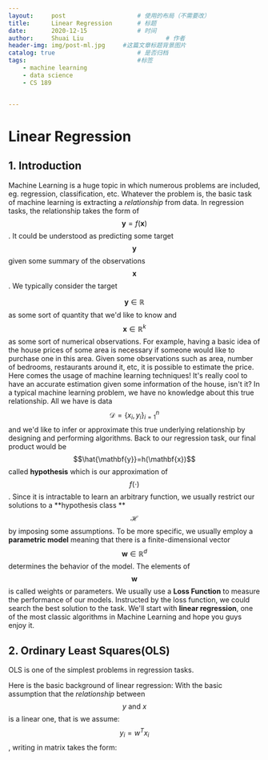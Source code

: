 ```yaml
---
layout:     post   				    # 使用的布局（不需要改）
title:      Linear Regression 		# 标题
date:       2020-12-15 				# 时间
author:     Shuai Liu 						# 作者
header-img: img/post-ml.jpg 	#这篇文章标题背景图片
catalog: true 						# 是否归档
tags:								#标签
    - machine learning
    - data science
    - CS 189


---
```


# Linear Regression

## 1. Introduction

Machine Learning is a huge topic in which numerous problems are included, eg. regression, classification, etc. Whatever the problem is, the basic task of machine learning is extracting a *relationship* from data. In regression tasks, the relationship takes the form of $$\mathbf{y}=f(\mathbf{x})$$. It could be understood as predicting some target $$\mathbf{y}$$ given some summary of the observations $$\mathbf{x}$$. We typically consider the target 

$$\mathbf{y} \in \mathbb{R}$$  as some sort of quantity that we'd like to know and $$\mathbf{x} \in \mathbb{R}^k$$ as some sort of numerical observations.  For example, having a basic idea of the house prices of some area is necessary if someone would like to purchase one in this area. Given some observations such as area, number of bedrooms, restaurants around it, etc, it is possible to estimate the price. Here comes the usage of machine learning techniques! It's really cool to have an accurate estimation given some information of the house, isn't it? In a typical machine learning problem, we have no knowledge about this true relationship. All we have is data $$ \mathcal{D}=\{x_i, y_i\}_{i=1}^n$$ and we'd like to infer or approximate this true underlying relationship by designing and performing algorithms. Back to our regression task, our final product would be $$\hat{\mathbf{y}}=h(\mathbf{x})$$ called **hypothesis** which is our approximation of $$f(\cdot)$$. Since it is intractable to learn an arbitrary function, we usually restrict our solutions to a **hypothesis class ** $$\mathcal{H}$$ by imposing some assumptions. To be more specific, we usually employ a **parametric model** meaning that there is a finite-dimensional vector $$\mathbf{w} \in \mathbb{R}^d$$ determines the behavior of the model. The elements of $$\mathbf{w}$$ is called weights or parameters. We usually use a **Loss Function** to measure the performance of our models. Instructed by the loss function, we could search the best solution to the task. We'll start with **linear regression**, one of the most classic algorithms in Machine Learning and hope you guys enjoy it.



## 2. Ordinary Least Squares(OLS)

OLS is one of the simplest problems in regression tasks. 

Here is the basic background of linear regression: With the basic assumption that the *relationship* between $$y \text{ and } x$$ is a linear one, that is we assume: $${y_i=w^Tx_i}$$, writing in matrix takes the form: